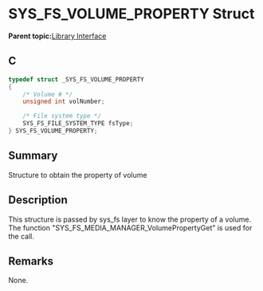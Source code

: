 # SYS\_FS\_VOLUME\_PROPERTY Struct

**Parent topic:**[Library Interface](GUID-42556FDF-A632-49FE-8A5E-9303A926578C.md)

## C

```c
typedef struct _SYS_FS_VOLUME_PROPERTY
{
    /* Volume # */
    unsigned int volNumber;

    /* File system type */
    SYS_FS_FILE_SYSTEM_TYPE fsType;
} SYS_FS_VOLUME_PROPERTY;

```

## Summary

Structure to obtain the property of volume

## Description

This structure is passed by sys\_fs layer to know the property of a volume.<br />The function "SYS\_FS\_MEDIA\_MANAGER\_VolumePropertyGet" is used for the call.

## Remarks

None.

